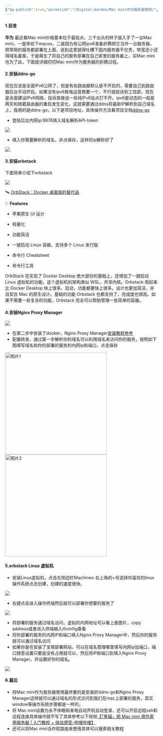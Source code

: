 ```yaml
---
{"dg-publish":true,"permalink":"/Digital-Garden/Mac mini作为服务器使用/","dgPassFrontmatter":true,"noteIcon":"","created":"2023-12-11T00:38:51.692+08:00","updated":"2023-12-11T17:40:19.004+08:00"}
---
```


#### 1.前言
**华为**
最近看Mac mini价格基本位于最低点，三千出头的样子就入手了一台Mac mini，一是体验下macos，二是因为有公网ipv6准备折腾把它当作一台服务器，把常用的服务都部署在上面，说到这里就得吐槽下国内服务器不仅贵，带宽还小还得域名备案，于是萌生了将自己的服务部署在自己家里的服务器上，买Mac mini也为了此，下面就详细叨叨Mac mini作为服务器的折腾过程。
#### 2.安装ddns-go

现在应该是全面IPv6公网了，但是有些路由器默认是不开启的，需要自己到路由器后台手动开启。如果没有ipv6致电运营商要一个，不行就投诉到工信部，现在是全面建设IPv6网络，投诉直接说一些纯IPv6站点打不开。ipv6是动态的一般是两天和随着路由器的重启发生变化，这就需要通过ddns将最新IP解析到自己域名上，我用的是ddns-go，以下是项目地址，具体操作方法看项目文档[ddns-go](https://github.com/jeessy2/ddns-go)
- 登陆后台内网ip:9876填入域名解析API-token

![](https://jihulab.com/images1/blog/-/raw/main/pictures/2023/08/14222032.png)

- 填入你需要解析的域名，并点保存，这样的ip解析好了

![](https://jihulab.com/images1/blog/-/raw/main/pictures/2023/08/14222110.png)

#### 3.安装orbstack

下面简单介绍下orbstack

![](https://jihulab.com/images1/blog/-/raw/main/pictures/2023/08/14222840.jpeg)

🛰️ [OrbStack：Docker 桌面版的替代品](https://orbstack.dev/)

✨  **Features**
- 苹果原生 UI 设计

- 轻量化

- 功能简洁

- 一键启动 Linux 容器，支持多个 Linux 发行版

- 命令行 Cheatsheet

- 命令行工具

OrbStack 在实现了 Docker Desktop 绝大部份的基础上，还增加了一键启动 Linux 虚拟机的功能。这个虚拟机的架构类似 WSL，共享内核。Orbstack 用起来比 Docker Desktop 快上很多。启动，功能都要快上很多。设计也更加简洁，并且契合 Mac 的原生设计。基础的功能 Orbstack 也都支持了，完成度也很高。如果不需要一些复杂的功能，Orbstack 完全可以帮助管理一些简单的容器。

#### 4.安装Nginx Proxy Manager

![](https://jihulab.com/images1/blog/-/raw/main/pictures/2023/08/14223154.webp)

- 在第二步中安装了docker，Nginx Proxy Manager[安装教程参考](https://blog.laoda.de/archives/nginxproxymanager/?highlight=ning)
- 配置转发，通过第一步解析你的域名可以利用域名来访问你的服务，按照如下图填写域名和你的部署的服务的内网ip和端口，点击保存

<img src="https://jihulab.com/images1/blog/-/raw/main/pictures/2023/08/14224020.png" alt="照片1" width="335
	  px">    <img src="https://jihulab.com/images1/blog/-/raw/main/pictures/2023/08/14224056.png" alt="照片2" width="335px">

#### 5.orbstack Linux 虚拟机

- 安装Linux虚拟机，点击左侧边栏Machines-右上角的+号选择你喜欢的linux操作系统点击创建，创建的速度很快。

![](https://jihulab.com/images1/blog/-/raw/main/pictures/2023/08/14224611.png)

- 右键点击进入操作终端然后就可以部署你想要的服务了

![](https://jihulab.com/images1/blog/-/raw/main/pictures/2023/08/14224945.png)

- 将部署的服务通过域名访问，虚拟的内网地址可以看上面图片，copy address或者进入终端输入ifconfig查看
- 将你部署的服务的内网IP和端口填入Nginx Proxy Manager中，然后你的服务就可以通过域名访问
- 如果你是在安装了宝塔部署网站，可以在域名管理哪里填写内网ip加端口，端口随意设置只要是没有占用就可以，然后将IP和端口到填入Nginx Proxy Manager，并设置好你的域名。

![](https://jihulab.com/images1/blog/-/raw/main/pictures/2023/08/14225832.png)

#### 6.最后

- 将Mac mini作为服务器使用最终要的是安装好ddns-go和Nginx Proxy Manager这样就可以通过域名的形式访问到我们在mac上部署的服务，其实window等操作系统步骤都是一样的。
- 将 Mac mini设置为永不休眠和来电自动开机自动登录，还可以开启远程ssh和远程连接具体操作就不写了具体参考以下视频[【「黑貓」把 Mac mini 用作家用服务器 | 入门教程 + 体验感受-哔哩哔哩】 ](https://b23.tv/hkogezC)
- 还可以将Mac mini当作软路由来使用具体可以搜索相关教程